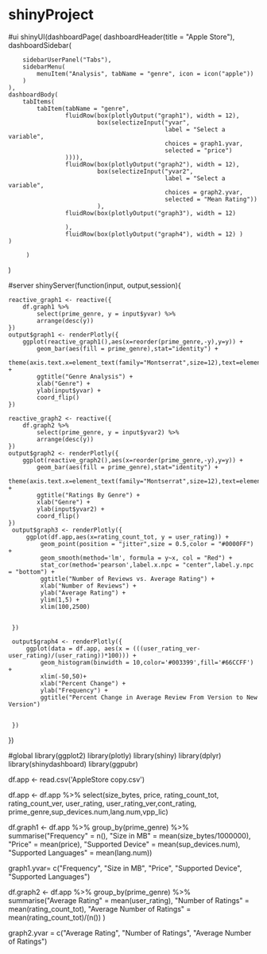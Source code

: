 # shinyProject

#ui 
shinyUI(dashboardPage(
    dashboardHeader(title = "Apple Store"),
    dashboardSidebar(
        
        sidebarUserPanel("Tabs"),
        sidebarMenu(
            menuItem("Analysis", tabName = "genre", icon = icon("apple"))
        )
    ),
    dashboardBody(
        tabItems(
            tabItem(tabName = "genre",
                    fluidRow(box(plotlyOutput("graph1"), width = 12),
                             box(selectizeInput("yvar",
                                                label = "Select a variable",
                                                choices = graph1.yvar,
                                                selected = "price")
                    )))),
                    fluidRow(box(plotlyOutput("graph2"), width = 12),
                             box(selectizeInput("yvar2",
                                                label = "Select a variable",
                                                choices = graph2.yvar,
                                                selected = "Mean Rating"))
                             ),
                    fluidRow(box(plotlyOutput("graph3"), width = 12)

                    ),
                    fluidRow(box(plotlyOutput("graph4"), width = 12) )
    ) 
                
         )

)

#server
shinyServer(function(input, output,session){
    
    reactive_graph1 <- reactive({
        df.graph1 %>%
            select(prime_genre, y = input$yvar) %>%
            arrange(desc(y)) 
    })
    output$graph1 <- renderPlotly({
        ggplot(reactive_graph1(),aes(x=reorder(prime_genre,-y),y=y)) + 
            geom_bar(aes(fill = prime_genre),stat="identity") +
            theme(axis.text.x=element_text(family="Montserrat",size=12),text=element_text(family="Montserrat",size=12),legend.title=element_blank()) +
            ggtitle("Genre Analysis") +
            xlab("Genre") +
            ylab(input$yvar) + 
            coord_flip()
    })

    reactive_graph2 <- reactive({
        df.graph2 %>%
            select(prime_genre, y = input$yvar2) %>%
            arrange(desc(y)) 
    })
    output$graph2 <- renderPlotly({
        ggplot(reactive_graph2(),aes(x=reorder(prime_genre,-y),y=y)) + 
            geom_bar(aes(fill = prime_genre),stat="identity") +
            theme(axis.text.x=element_text(family="Montserrat",size=12),text=element_text(family="Montserrat",size=12),legend.title=element_blank()) +
            ggtitle("Ratings By Genre") +
            xlab("Genre") +
            ylab(input$yvar2) +
            coord_flip()
    })
     output$graph3 <- renderPlotly({
         ggplot(df.app,aes(x=rating_count_tot, y = user_rating)) +
             geom_point(position = "jitter",size = 0.5,color = "#0000FF") +
             geom_smooth(method='lm', formula = y~x, col = "Red") + 
             stat_cor(method='pearson',label.x.npc = "center",label.y.npc = "bottom") + 
             ggtitle("Number of Reviews vs. Average Rating") +
             xlab("Number of Reviews") + 
             ylab("Average Rating") + 
             ylim(1,5) + 
             xlim(100,2500)
             
    
     })
     
     output$graph4 <- renderPlotly({
         ggplot(data = df.app, aes(x = (((user_rating_ver-user_rating)/(user_rating))*100))) + 
             geom_histogram(binwidth = 10,color='#003399',fill='#66CCFF') + 
             xlim(-50,50)+
             xlab("Percent Change") + 
             ylab("Frequency") + 
             ggtitle("Percent Change in Average Review From Version to New Version")
                
         
     })
})

#global
library(ggplot2)
library(plotly)
library(shiny)
library(dplyr)
library(shinydashboard)
library(ggpubr)

df.app <- read.csv('AppleStore copy.csv')

df.app <- df.app %>%
  select(size_bytes, price, rating_count_tot, rating_count_ver, user_rating, user_rating_ver,cont_rating,
         prime_genre,sup_devices.num,lang.num,vpp_lic) 

df.graph1 <- df.app %>%
  group_by(prime_genre) %>%
  summarise("Frequency" = n(),
            "Size in MB" = mean(size_bytes/1000000),
            "Price" = mean(price),
            "Supported Device" = mean(sup_devices.num),
            "Supported Languages" = mean(lang.num))

graph1.yvar= c("Frequency",
               "Size in MB",
               "Price",
               "Supported Device",
               "Supported Languages")

df.graph2 <- df.app %>%
  group_by(prime_genre) %>%
  summarise("Average Rating" = mean(user_rating),
            "Number of Ratings" = mean(rating_count_tot),
            "Average Number of Ratings" = mean(rating_count_tot)/(n())
  )

graph2.yvar = c("Average Rating",
                "Number of Ratings",
                "Average Number of Ratings")
